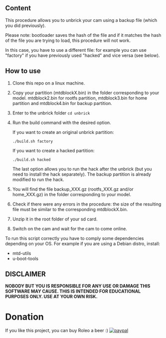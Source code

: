 ## Content

This procedure allows you to unbrick your cam using a backup file (which you did previously).

Please note: bootloader saves the hash of the file and if it matches the hash of the file you are trying to load, this procedure will not work.

In this case, you have to use a different file: for example you can use "factory" if you have previously used "hacked" and vice versa (see below).


## How to use

1. Clone this repo on a linux machine.
2. Copy your partition (mtdblockX.bin) in the folder corresponding to your model. mtdblock2.bin for rootfs partition, mtdblock3.bin for home partition and mtdblock4.bin for backup partition.
3. Enter to the unbrick folder
   `cd unbrick`
4. Run the build command with the desired option.

   If you want to create an original unbrick partition:
   
   `./build.sh factory`
   
   If you want to create a hacked partition:
   
   `./build.sh hacked`
   
   The last option allows you to run the hack after the unbrick (but you need to install the hack separately). The backup partition is already modified to run the hack.
5. You will find the file backup_XXX.gz (rootfs_XXX.gz and/or home_XXX.gz) in the folder corresponding to your model.
6. Check if there were any errors in the procedure: the size of the resulting file must be similar to the corresponding mtdblockX.bin.
7. Unzip it in the root folder of your sd card.
8. Switch on the cam and wait for the cam to come online.

To run this script correctly you have to comply some dependencies depending on your OS.
For example if you are using a Debian distro, install:
- mtd-utils
- u-boot-tools

## DISCLAIMER
**NOBODY BUT YOU IS RESPONSIBLE FOR ANY USE OR DAMAGE THIS SOFTWARE MAY CAUSE. THIS IS INTENDED FOR EDUCATIONAL PURPOSES ONLY. USE AT YOUR OWN RISK.**

# Donation
If you like this project, you can buy Roleo a beer :)
[![paypal](https://www.paypalobjects.com/en_US/i/btn/btn_donateCC_LG.gif)](https://www.paypal.com/cgi-bin/webscr?cmd=_donations&business=JBYXDMR24FW7U&currency_code=EUR&source=url)
